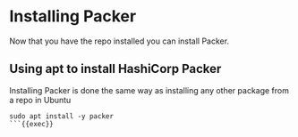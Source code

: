 # Installing Packer

Now that you have the repo installed you can install Packer. 

## Using apt to install HashiCorp Packer

Installing Packer is done the same way as installing any other package from a repo in Ubuntu

```
sudo apt install -y packer
```{{exec}}
